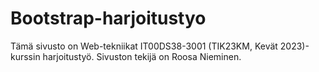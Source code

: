 # Bootstrap-harjoitustyo
Tämä sivusto on Web-tekniikat IT00DS38-3001 (TIK23KM, Kevät 2023)-kurssin harjoitustyö.
Sivuston tekijä on Roosa Nieminen.
